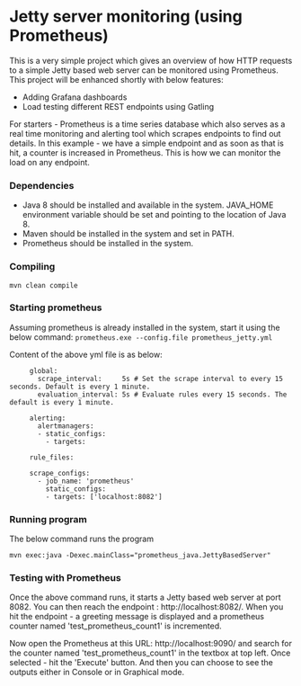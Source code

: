 # Jetty server monitoring (using Prometheus) 

This is a very simple project which gives an  overview of how HTTP requests to a simple Jetty based web server can be monitored using Prometheus. This project will be enhanced shortly with below features:
* Adding Grafana dashboards
* Load testing different REST endpoints using Gatling 

For starters - Prometheus is a time series database which also serves as a real time monitoring and alerting tool which scrapes endpoints to find out details. In this example - we have a simple endpoint and as soon as that is hit, a counter is increased in Prometheus. This is how we can monitor the load on any endpoint. 

### Dependencies

* Java 8 should be installed and available in the system. JAVA_HOME environment variable should be set and pointing to the location of Java 8.
* Maven should be installed in the system and set in PATH.
* Prometheus should be installed in the system.
 

### Compiling

 `mvn clean compile `

### Starting prometheus

Assuming prometheus is already installed in the system, start it using the below command:
`prometheus.exe --config.file prometheus_jetty.yml`

Content of the above yml file is as below:
```
     global:
       scrape_interval:     5s # Set the scrape interval to every 15 seconds. Default is every 1 minute.
       evaluation_interval: 5s # Evaluate rules every 15 seconds. The default is every 1 minute.

     alerting:
       alertmanagers:
       - static_configs:
         - targets:

     rule_files:

     scrape_configs:
       - job_name: 'prometheus'
         static_configs:
         - targets: ['localhost:8082']
```

### Running program

The below command runs the program            

`mvn exec:java -Dexec.mainClass="prometheus_java.JettyBasedServer" `


### Testing with Prometheus

Once the above command runs, it starts a Jetty based web server at port 8082. You can then reach the endpoint : http://localhost:8082/.
When you hit the endpoint - a greeting message is displayed and a prometheus counter named 'test_prometheus_count1' is incremented.

Now open the Prometheus at this URL: http://localhost:9090/
and search for the counter named 'test_prometheus_count1' in the textbox at top left. Once selected - hit the 'Execute' button. And then you can choose to see the outputs either in Console or in Graphical mode.
